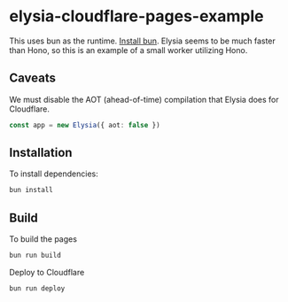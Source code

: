 # elysia-cloudflare-pages-example

This uses bun as the runtime. [Install bun](https://bun.sh/). Elysia seems to be much faster
than Hono, so this is an example of a small worker utilizing Hono.

## Caveats

We must disable the AOT (ahead-of-time) compilation that Elysia does for Cloudflare.

```ts
const app = new Elysia({ aot: false })
```

## Installation
To install dependencies:

```bash
bun install
```

## Build
To build the pages

```bash
bun run build
```

Deploy to Cloudflare

```bash
bun run deploy
```
